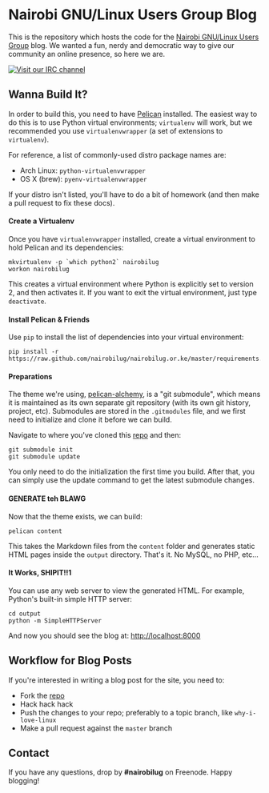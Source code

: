 # Nairobi GNU/Linux Users Group Blog

This is the repository which hosts the code for the [Nairobi GNU/Linux Users Group](http://nairobilug.or.ke) blog. We wanted a fun, nerdy and democratic way to give our community an online presence, so here we are.

[![Visit our IRC channel](https://kiwiirc.com/buttons/irc.freenode.net/nairobilug.png)](https://kiwiirc.com/client/irc.freenode.net/#nairobilug)


## Wanna Build It?

In order to build this, you need to have [Pelican](http://getpelican.com/) installed. The easiest way to do this is to use Python virtual environments; `virtualenv` will work, but we recommended you use `virtualenvwrapper` (a set of extensions to `virtualenv`).

For reference, a list of commonly-used distro package names are:

  - Arch Linux: `python-virtualenvwrapper`
  - OS X (brew): `pyenv-virtualenvwrapper`

If your distro isn't listed, you'll have to do a bit of homework (and then make a pull request to fix these docs).


#### Create a Virtualenv

Once you have `virtualenvwrapper` installed, create a virtual environment to hold Pelican and its dependencies:

    mkvirtualenv -p `which python2` nairobilug
    workon nairobilug

This creates a virtual environment where Python is explicitly set to version 2, and then activates it. If you want to exit the virtual environment, just type `deactivate`.


#### Install Pelican & Friends

Use `pip` to install the list of dependencies into your virtual environment:

    pip install -r https://raw.github.com/nairobilug/nairobilug.or.ke/master/requirements.txt


#### Preparations

The theme we're using, [pelican-alchemy](https://github.com/nairobilug/pelican-alchemy), is a "git submodule", which means it is maintained as its own separate git repository (with its own git history, project, etc). Submodules are stored in the `.gitmodules` file, and we first need to initialize and clone it before we can build.

Navigate to where you've cloned this [repo](http://github.com/nairobilug/nairobilug.or.ke) and then:

    git submodule init
    git submodule update

You only need to do the initialization the first time you build. After that, you can simply use the update command to get the latest submodule changes.


#### GENERATE teh BLAWG

Now that the theme exists, we can build:

    pelican content

This takes the Markdown files from the `content` folder and generates static HTML pages inside the `output` directory. That's it. No MySQL, no PHP, etc...


#### It Works, SHIPIT!!1

You can use any web server to view the generated HTML. For example, Python's built-in simple HTTP server:

    cd output
    python -m SimpleHTTPServer

And now you should see the blog at: [http://localhost:8000](http://localhost:8000)


## Workflow for Blog Posts

If you're interested in writing a blog post for the site, you need to:

  - Fork the [repo](http://github.com/nairobilug/nairobilug.or.ke)
  - Hack hack hack
  - Push the changes to your repo; preferably to a topic branch, like `why-i-love-linux`
  - Make a pull request against the `master` branch


## Contact

If you have any questions, drop by **#nairobilug** on Freenode. Happy blogging!
